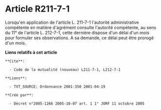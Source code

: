# Article R211-7-1

Lorsqu'en application de l'article L. 211-7-1 l'autorité administrative compétente en matière d'agrément consulte l'autorité
compétente, au sens du 11° de l'article L. 212-7-1, cette dernière dispose d'un délai d'un mois pour formuler ses
observations. A sa demande, ce délai peut être prorogé d'un mois.

**Liens relatifs à cet article**

	**Cite**:

	  - Code de la mutualité (nouveau) L211-7-1, L212-7-1

	**Liens**:

	  - TXT_SOURCE: Ordonnance 2001-350 2001-04-19

	**Créé par**:

	  - Décret n°2005-1266 2005-10-07 art. 1 1° JORF 11 octobre 2005
